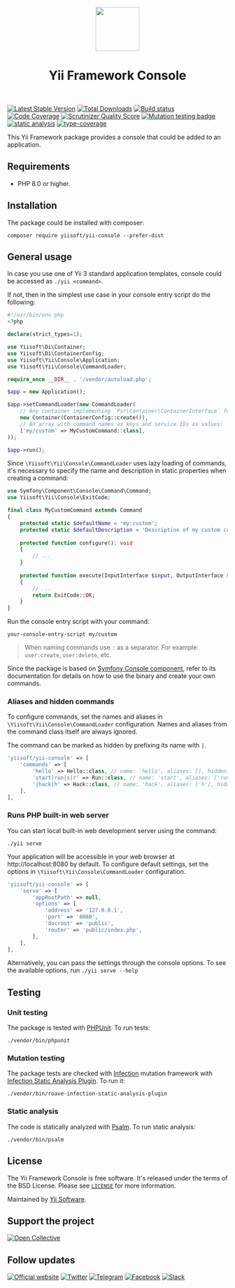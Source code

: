 <p align="center">
    <a href="https://github.com/yiisoft" target="_blank">
        <img src="https://yiisoft.github.io/docs/images/yii_logo.svg" height="100px">
    </a>
    <h1 align="center">Yii Framework Console</h1>
    <br>
</p>

[![Latest Stable Version](https://poser.pugx.org/yiisoft/yii-console/v/stable.png)](https://packagist.org/packages/yiisoft/yii-console)
[![Total Downloads](https://poser.pugx.org/yiisoft/yii-console/downloads.png)](https://packagist.org/packages/yiisoft/yii-console)
[![Build status](https://github.com/yiisoft/yii-console/workflows/build/badge.svg)](https://github.com/yiisoft/yii-console/actions)
[![Code Coverage](https://scrutinizer-ci.com/g/yiisoft/yii-console/badges/coverage.png)](https://scrutinizer-ci.com/g/yiisoft/yii-console/)
[![Scrutinizer Quality Score](https://scrutinizer-ci.com/g/yiisoft/yii-console/badges/quality-score.png)](https://scrutinizer-ci.com/g/yiisoft/yii-console/)
[![Mutation testing badge](https://img.shields.io/endpoint?style=flat&url=https%3A%2F%2Fbadge-api.stryker-mutator.io%2Fgithub.com%2Fyiisoft%2Fyii-console%2Fmaster)](https://dashboard.stryker-mutator.io/reports/github.com/yiisoft/yii-console/master)
[![static analysis](https://github.com/yiisoft/yii-console/workflows/static%20analysis/badge.svg)](https://github.com/yiisoft/yii-console/actions?query=workflow%3A%22static+analysis%22)
[![type-coverage](https://shepherd.dev/github/yiisoft/yii-console/coverage.svg)](https://shepherd.dev/github/yiisoft/yii-console)

This Yii Framework package provides a console that could be added to an application.

## Requirements

- PHP 8.0 or higher.

## Installation

The package could be installed with composer:

```shell
composer require yiisoft/yii-console --prefer-dist
```

## General usage

In case you use one of Yii 3 standard application templates, console could be accessed as `./yii <command>`.

If not, then in the simplest use case in your console entry script do the following:

```php
#!/usr/bin/env php
<?php

declare(strict_types=1);

use Yiisoft\Di\Container;
use Yiisoft\Di\ContainerConfig;
use Yiisoft\Yii\Console\Application;
use Yiisoft\Yii\Console\CommandLoader;

require_once __DIR__ . '/vendor/autoload.php';

$app = new Application();

$app->setCommandLoader(new CommandLoader(
    // Any container implementing `Psr\Container\ContainerInterface` for example:
    new Container(ContainerConfig::create()),
    // An array with command names as keys and service IDs as values:
    ['my/custom' => MyCustomCommand::class],
));

$app->run();
```

Since `\Yiisoft\Yii\Console\CommandLoader` uses lazy loading of commands, it's necessary
to specify the name and description in static properties when creating a command:

```php
use Symfony\Component\Console\Command\Command;
use Yiisoft\Yii\Console\ExitCode;

final class MyCustomCommand extends Command
{
    protected static $defaultName = 'my:custom';
    protected static $defaultDescription = 'Description of my custom command.';
    
    protected function configure(): void
    {
        // ...
    }
    
    protected function execute(InputInterface $input, OutputInterface $output): int
    {
        // ...
        return ExitCode::OK;
    }
}
```

Run the console entry script with your command:

```shell
your-console-entry-script my/custom
```

> When naming commands use `:` as a separator. For example: `user:create`, `user:delete`, etc.


Since the package is based on [Symfony Console component](https://symfony.com/doc/current/components/console.html),
refer to its documentation for details on how to use the binary and create your own commands.

### Aliases and hidden commands

To configure commands, set the names and aliases in `\Yiisoft\Yii\Console\CommandLoader` configuration.
Names and aliases from the command class itself are always ignored.

The command can be marked as hidden by prefixing its name with `|`.


```php
'yiisoft/yii-console' => [
    'commands' => [
        'hello' => Hello::class, // name: 'hello', aliases: [], hidden: false
        'start|run|s|r' => Run::class, // name: 'start', aliases: ['run', 's', 'r'], hidden: false
        '|hack|h' => Hack::class, // name: 'hack', aliases: ['h'], hidden: true
    ],
],
```

### Runs PHP built-in web server

You can start local built-in web development server using the command:
```
./yii serve
```
Your application will be accessible in your web browser at http://localhost:8080 by default.
To configure default settings, set the options in `\Yiisoft\Yii\Console\CommandLoader` configuration.

```php
'yiisoft/yii-console' => [
    'serve' => [
        'appRootPath' => null,
        'options' => [
            'address' => '127.0.0.1',
            'port' => '8080',
            'docroot' => 'public',
            'router' => 'public/index.php',
        ],
    ],
],
```

Alternatively, you can pass the settings through the console options. To see the available options, run
`./yii serve --help`

## Testing

### Unit testing

The package is tested with [PHPUnit](https://phpunit.de/). To run tests:

```shell
./vendor/bin/phpunit
```

### Mutation testing

The package tests are checked with [Infection](https://infection.github.io/) mutation framework with
[Infection Static Analysis Plugin](https://github.com/Roave/infection-static-analysis-plugin). To run it:

```shell
./vendor/bin/roave-infection-static-analysis-plugin
```

### Static analysis

The code is statically analyzed with [Psalm](https://psalm.dev/). To run static analysis:

```shell
./vendor/bin/psalm
```

## License

The Yii Framework Console is free software. It's released under the terms of the BSD License.
Please see [`LICENSE`](./LICENSE.md) for more information.

Maintained by [Yii Software](https://www.yiiframework.com/).

## Support the project

[![Open Collective](https://img.shields.io/badge/Open%20Collective-sponsor-7eadf1?logo=open%20collective&logoColor=7eadf1&labelColor=555555)](https://opencollective.com/yiisoft)

## Follow updates

[![Official website](https://img.shields.io/badge/Powered_by-Yii_Framework-green.svg?style=flat)](https://www.yiiframework.com/)
[![Twitter](https://img.shields.io/badge/twitter-follow-1DA1F2?logo=twitter&logoColor=1DA1F2&labelColor=555555?style=flat)](https://twitter.com/yiiframework)
[![Telegram](https://img.shields.io/badge/telegram-join-1DA1F2?style=flat&logo=telegram)](https://t.me/yii3en)
[![Facebook](https://img.shields.io/badge/facebook-join-1DA1F2?style=flat&logo=facebook&logoColor=ffffff)](https://www.facebook.com/groups/yiitalk)
[![Slack](https://img.shields.io/badge/slack-join-1DA1F2?style=flat&logo=slack)](https://yiiframework.com/go/slack)
